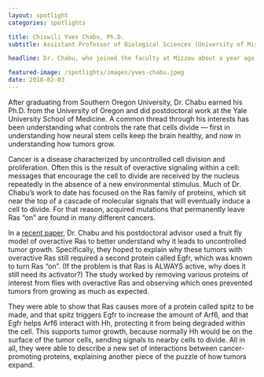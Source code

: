 ```yaml
---
layout: spotlight
categories: spotlights

title: Chiswili Yves Chabu, Ph.D.
subtitle: Assistant Professor of Biological Sciences (University of Missouri)

headline: Dr. Chabu, who joined the faculty at Mizzou about a year ago, is interested in the way that the environment around a tumor impacts its growth and development.

featured-image: /spotlights/images/yves-chabu.jpeg
date: 2018-02-03
---
```


After graduating from Southern Oregon University, Dr. Chabu earned his Ph.D. from the University of Oregon and did postdoctoral work at the Yale University School of Medicine. A common thread through his interests has been understanding what controls the rate that cells divide — first in understanding how neural stem cells keep the brain healthy, and now in understanding how tumors grow.

Cancer is a disease characterized by uncontrolled cell division and proliferation. Often this is the result of overactive signaling within a cell: messages that encourage the cell to divide are received by the nucleus repeatedly in the absence of a new environmental stimulus. Much of Dr. Chabu’s work to date has focused on the Ras family of proteins, which sit near the top of a cascade of molecular signals that will eventually induce a cell to divide. For that reason, acquired mutations that permanently leave Ras “on” are found in many different cancers.

In a <a class="light-bg" href="http://dx.doi.org/10.1038/ncomms14688" target="_blank" rel="noopener noreferrer">recent paper</a>, Dr. Chabu and his postdoctoral advisor used a fruit fly model of overactive Ras to better understand why it leads to uncontrolled tumor growth. Specifically, they hoped to explain why these tumors with overactive Ras still required a second protein called Egfr, which was known to turn Ras “on”. (If the problem is that Ras is ALWAYS active, why does it still need its activator?) The study worked by removing various proteins of interest from flies with overactive Ras and observing which ones prevented tumors from growing as much as expected.

They were able to show that Ras causes more of a protein called spitz to be made, and that spitz triggers Egfr to increase the amount of Arf6, and that Egfr helps Arf6 interact with Hh, protecting it from being degraded within the cell. This supports tumor growth, because normally Hh would be on the surface of the tumor cells, sending signals to nearby cells to divide. All in all, they were able to describe a new set of interactions between cancer-promoting proteins, explaining another piece of the puzzle of how tumors expand.